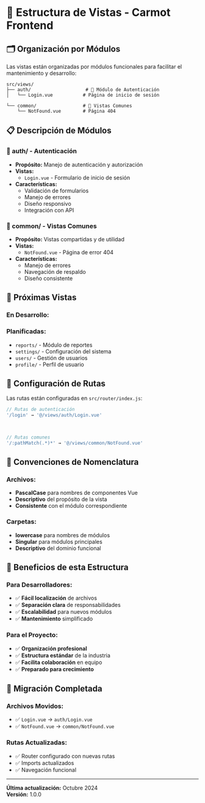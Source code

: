 # 📁 Estructura de Vistas - Carmot Frontend

## 🗂️ **Organización por Módulos**

Las vistas están organizadas por módulos funcionales para facilitar el mantenimiento y desarrollo:

```
src/views/
├── auth/                    # 🔐 Módulo de Autenticación
│   └── Login.vue           # Página de inicio de sesión
 
└── common/                 # 🔧 Vistas Comunes
    └── NotFound.vue        # Página 404
```

## 📋 **Descripción de Módulos**

### **🔐 auth/ - Autenticación**
- **Propósito:** Manejo de autenticación y autorización
- **Vistas:**
  - `Login.vue` - Formulario de inicio de sesión
- **Características:**
  - Validación de formularios
  - Manejo de errores
  - Diseño responsivo
  - Integración con API

 

### **🔧 common/ - Vistas Comunes**
- **Propósito:** Vistas compartidas y de utilidad
- **Vistas:**
  - `NotFound.vue` - Página de error 404
- **Características:**
  - Manejo de errores
  - Navegación de respaldo
  - Diseño consistente

## 🚀 **Próximas Vistas**

### **En Desarrollo:**
 

### **Planificadas:**
- `reports/` - Módulo de reportes
- `settings/` - Configuración del sistema
- `users/` - Gestión de usuarios
- `profile/` - Perfil de usuario

## 🔧 **Configuración de Rutas**

Las rutas están configuradas en `src/router/index.js`:

```javascript
// Rutas de autenticación
'/login' → '@/views/auth/Login.vue'

 

// Rutas comunes
'/:pathMatch(.*)*' → '@/views/common/NotFound.vue'
```

## 📝 **Convenciones de Nomenclatura**

### **Archivos:**
- **PascalCase** para nombres de componentes Vue
- **Descriptivo** del propósito de la vista
- **Consistente** con el módulo correspondiente

### **Carpetas:**
- **lowercase** para nombres de módulos
- **Singular** para módulos principales
- **Descriptivo** del dominio funcional

## 🎯 **Beneficios de esta Estructura**

### **Para Desarrolladores:**
- ✅ **Fácil localización** de archivos
- ✅ **Separación clara** de responsabilidades
- ✅ **Escalabilidad** para nuevos módulos
- ✅ **Mantenimiento** simplificado

### **Para el Proyecto:**
- ✅ **Organización profesional**
- ✅ **Estructura estándar** de la industria
- ✅ **Facilita colaboración** en equipo
- ✅ **Preparado para crecimiento**

## 🔄 **Migración Completada**

### **Archivos Movidos:**
- ✅ `Login.vue` → `auth/Login.vue`
- ✅ `NotFound.vue` → `common/NotFound.vue`

### **Rutas Actualizadas:**
- ✅ Router configurado con nuevas rutas
- ✅ Imports actualizados
- ✅ Navegación funcional

---

**Última actualización:** Octubre 2024  
**Versión:** 1.0.0
